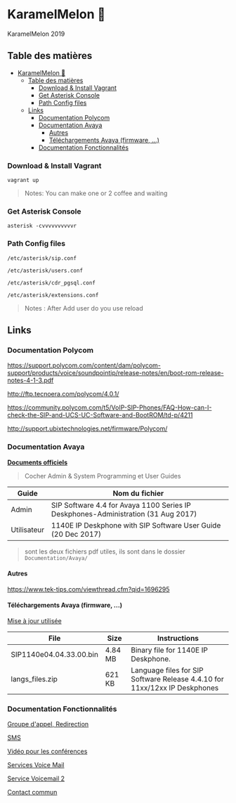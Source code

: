 # KaramelMelon :melon:

KaramelMelon 2019

## Table des matières

- [KaramelMelon :melon:](#karamelmelon-melon)
  - [Table des matières](#table-des-mati%c3%a8res)
    - [Download & Install Vagrant](#download--install-vagrant)
    - [Get Asterisk Console](#get-asterisk-console)
    - [Path Config files](#path-config-files)
  - [Links](#links)
    - [Documentation Polycom](#documentation-polycom)
    - [Documentation Avaya](#documentation-avaya)
      - [Autres](#autres)
      - [Téléchargements Avaya (firmware, ...)](#t%c3%a9l%c3%a9chargements-avaya-firmware)
    - [Documentation Fonctionnalités](#documentation-fonctionnalit%c3%a9s)

### Download & Install Vagrant

    vagrant up

> Notes: You can make one or 2 coffee and waiting

### Get Asterisk Console

    asterisk -cvvvvvvvvvvr

### Path Config files

    /etc/asterisk/sip.conf

    /etc/asterisk/users.conf

    /etc/asterisk/cdr_pgsql.conf

    /etc/asterisk/extensions.conf

> Notes : After Add user do you use
reload

## Links

### Documentation Polycom

https://support.polycom.com/content/dam/polycom-support/products/voice/soundpointip/release-notes/en/boot-rom-release-notes-4-1-3.pdf

http://ftp.tecnoera.com/polycom/4.0.1/

https://community.polycom.com/t5/VoIP-SIP-Phones/FAQ-How-can-I-check-the-SIP-and-UCS-UC-Software-and-BootROM/td-p/4211

http://support.ubixtechnologies.net/firmware/Polycom/

### Documentation Avaya

[**Documents
officiels**](https://support.avaya.com/documents/documents-by-contenttype.action?product_id=P0599&product_name=1100%20Series%20IP%20Deskphones&release_number=releaseId&contentType=)
>Cocher Admin & System Programming et User Guides

| Guide       | Nom du fichier                                                                    |
| ----------- | --------------------------------------------------------------------------------- |
| Admin       | SIP Software 4.4 for Avaya 1100 Series IP Deskphones-Administration (31 Aug 2017) |
| Utilisateur | 1140E IP Deskphone with SIP Software User Guide (20 Dec 2017)                     |

>sont les deux fichiers pdf utiles, ils sont dans le dossier `Documentation/Avaya/`

#### Autres

https://www.tek-tips.com/viewthread.cfm?qid=1696295

#### Téléchargements Avaya (firmware, ...)

[Mise à jour
utilisée](https://support.avaya.com/downloads/download-details.action?contentId=C20186281340103310_8&productId=P0599&releaseId=SIP%204.x)

| File                    | Size    | Instructions                                                               |
| ----------------------- | ------- | -------------------------------------------------------------------------- |
| SIP1140e04.04.33.00.bin | 4.84 MB | Binary file for 1140E IP Deskphone.                                        |
| langs_files.zip         | 621 KB  | Language files for SIP Software Release 4.4.10 for 11xx/12xx IP Deskphones |

### Documentation Fonctionnalités

[Groupe d'appel, Redirection](https://wiki.mdl29.net/lib/exe/fetch.php?media=braveo:01_tp_asterisk_base.pdf)

[SMS](https://wiki.asterisk.org/wiki/display/AST/SMS)

[Vidéo pour les conférences](https://www.youtube.com/watch?v=n__WkoHhTeM)

[Services Voice Mail](https://tsrit.com/2014/07/19/configuration-de-base-de-voicemail-sur-asterisk-2/)

[Service Voicemail 2](http://denisrosenkranz.com/tutomise-en-place-des-boites-vocales-dans-asterisk-et-configuration-de-lenvoi-de-mail/)

[Contact commun](https://support.polycom.com/content/dam/polycom-support/products/voice/soundstation-ip-series/user/en/spip-ssip-vvx-admin-guide-sip-3-2-2-eng.pdf)